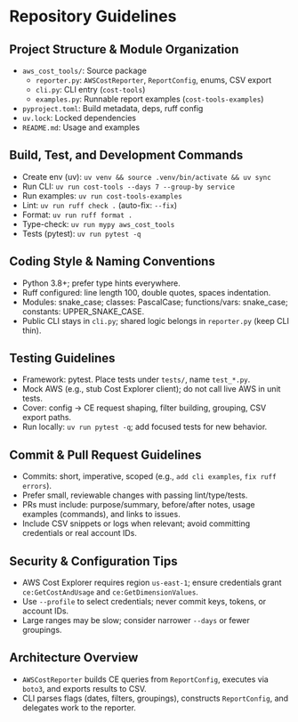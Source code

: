 # Repository Guidelines

## Project Structure & Module Organization
- `aws_cost_tools/`: Source package
  - `reporter.py`: `AWSCostReporter`, `ReportConfig`, enums, CSV export
  - `cli.py`: CLI entry (`cost-tools`)
  - `examples.py`: Runnable report examples (`cost-tools-examples`)
- `pyproject.toml`: Build metadata, deps, ruff config
- `uv.lock`: Locked dependencies
- `README.md`: Usage and examples

## Build, Test, and Development Commands
- Create env (uv): `uv venv && source .venv/bin/activate && uv sync`
- Run CLI: `uv run cost-tools --days 7 --group-by service`
- Run examples: `uv run cost-tools-examples`
- Lint: `uv run ruff check .` (auto-fix: `--fix`)
- Format: `uv run ruff format .`
- Type-check: `uv run mypy aws_cost_tools`
- Tests (pytest): `uv run pytest -q`

## Coding Style & Naming Conventions
- Python 3.8+; prefer type hints everywhere.
- Ruff configured: line length 100, double quotes, spaces indentation.
- Modules: snake_case; classes: PascalCase; functions/vars: snake_case; constants: UPPER_SNAKE_CASE.
- Public CLI stays in `cli.py`; shared logic belongs in `reporter.py` (keep CLI thin).

## Testing Guidelines
- Framework: pytest. Place tests under `tests/`, name `test_*.py`.
- Mock AWS (e.g., stub Cost Explorer client); do not call live AWS in unit tests.
- Cover: config → CE request shaping, filter building, grouping, CSV export paths.
- Run locally: `uv run pytest -q`; add focused tests for new behavior.

## Commit & Pull Request Guidelines
- Commits: short, imperative, scoped (e.g., `add cli examples`, `fix ruff errors`).
- Prefer small, reviewable changes with passing lint/type/tests.
- PRs must include: purpose/summary, before/after notes, usage examples (commands), and links to issues.
- Include CSV snippets or logs when relevant; avoid committing credentials or real account IDs.

## Security & Configuration Tips
- AWS Cost Explorer requires region `us-east-1`; ensure credentials grant `ce:GetCostAndUsage` and `ce:GetDimensionValues`.
- Use `--profile` to select credentials; never commit keys, tokens, or account IDs.
- Large ranges may be slow; consider narrower `--days` or fewer groupings.

## Architecture Overview
- `AWSCostReporter` builds CE queries from `ReportConfig`, executes via `boto3`, and exports results to CSV.
- CLI parses flags (dates, filters, groupings), constructs `ReportConfig`, and delegates work to the reporter.

